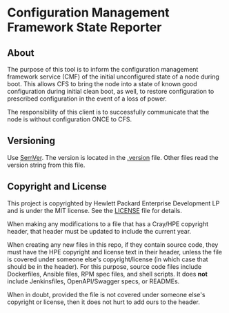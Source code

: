 Configuration Management Framework State Reporter
=============

About
-----

The purpose of this tool is to inform the configuration management framework service (CMF)
of the initial unconfigured state of a node during boot. This allows CFS to bring the
node into a state of known good configuration during initial clean boot, as well, to
restore configuration to prescribed configuration in the event of a loss of power.

The responsibility of this client is to successfully communicate that the node is
without configuration ONCE to CFS.

## Versioning
Use [SemVer](http://semver.org/). The version is located in the [.version](.version) file. Other files
read the version string from this file.

## Copyright and License
This project is copyrighted by Hewlett Packard Enterprise Development LP and is under the MIT
license. See the [LICENSE](LICENSE) file for details.

When making any modifications to a file that has a Cray/HPE copyright header, that header
must be updated to include the current year.

When creating any new files in this repo, if they contain source code, they must have
the HPE copyright and license text in their header, unless the file is covered under
someone else's copyright/license (in which case that should be in the header). For this
purpose, source code files include Dockerfiles, Ansible files, RPM spec files, and shell
scripts. It does **not** include Jenkinsfiles, OpenAPI/Swagger specs, or READMEs.

When in doubt, provided the file is not covered under someone else's copyright or license, then
it does not hurt to add ours to the header.
